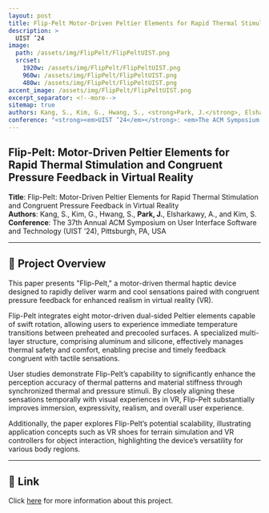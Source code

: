 ```yaml
---
layout: post
title: Flip-Pelt Motor-Driven Peltier Elements for Rapid Thermal Stimulation and Congruent Pressure Feedback in Virtual Reality
description: >
  UIST ’24
image:
  path: /assets/img/FlipPelt/FlipPeltUIST.png
  srcset:
    1920w: /assets/img/FlipPelt/FlipPeltUIST.png
    960w: /assets/img/FlipPelt/FlipPeltUIST.png
    480w: /assets/img/FlipPelt/FlipPeltUIST.png
accent_image: /assets/img/FlipPelt/FlipPeltUIST.png
excerpt_separator: <!--more-->
sitemap: true
authors: Kang, S., Kim, G., Hwang, S., <strong>Park, J.</strong>, Elsharkawy, A., and Kim, S.
conference: "<strong><em>UIST ’24</em></strong>: <em>The ACM Symposium on User Interface Software and Technology</em>"
---
```


## Flip-Pelt: Motor-Driven Peltier Elements for Rapid Thermal Stimulation and Congruent Pressure Feedback in Virtual Reality

**Title**: Flip-Pelt: Motor-Driven Peltier Elements for Rapid Thermal Stimulation and Congruent Pressure Feedback in Virtual Reality  
**Authors**: Kang, S., Kim, G., Hwang, S., **Park, J.**, Elsharkawy, A., and Kim, S.  
**Conference**: The 37th Annual ACM Symposium on User Interface Software and Technology (UIST ’24), Pittsburgh, PA, USA  
<!--more-->
---

## 🧊 Project Overview

This paper presents "Flip-Pelt," a motor-driven thermal haptic device designed to rapidly deliver warm and cool sensations paired with congruent pressure feedback for enhanced realism in virtual reality (VR).

Flip-Pelt integrates eight motor-driven dual-sided Peltier elements capable of swift rotation, allowing users to experience immediate temperature transitions between preheated and precooled surfaces. A specialized multi-layer structure, comprising aluminum and silicone, effectively manages thermal safety and comfort, enabling precise and timely feedback congruent with tactile sensations.

User studies demonstrate Flip-Pelt’s capability to significantly enhance the perception accuracy of thermal patterns and material stiffness through synchronized thermal and pressure stimuli. By closely aligning these sensations temporally with visual experiences in VR, Flip-Pelt substantially improves immersion, expressivity, realism, and overall user experience.

Additionally, the paper explores Flip-Pelt’s potential scalability, illustrating application concepts such as VR shoes for terrain simulation and VR controllers for object interaction, highlighting the device’s versatility for various body regions.

---

## 🔗 Link

Click [here](https://doi.org/10.1145/3654777.3676363) for more information about this project.
